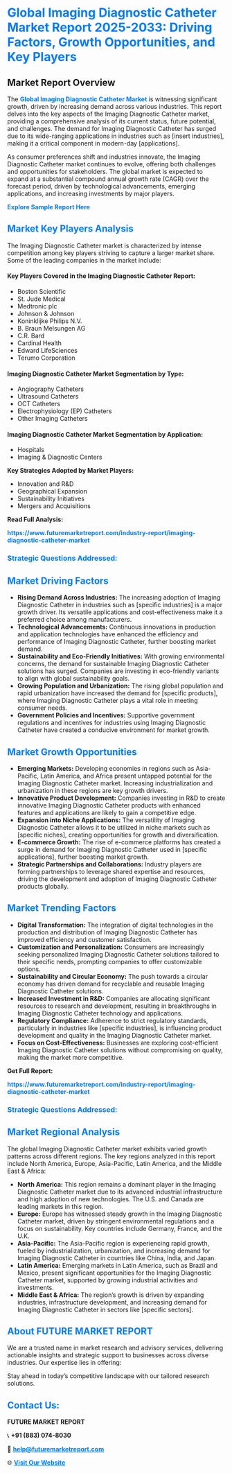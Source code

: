 <h1 style="color: #007BFF;">Global Imaging Diagnostic Catheter Market Report 2025-2033: Driving Factors, Growth Opportunities, and Key Players</h1>

<section id="overview">
<h2>Market Report Overview</h2>
<p>The <a href="https://www.futuremarketreport.com/industry-report/imaging-diagnostic-catheter-market" style="color: #007BFF; text-decoration: none;"><strong>Global Imaging Diagnostic Catheter Market</strong></a> is witnessing significant growth, driven by increasing demand across various industries. This report delves into the key aspects of the Imaging Diagnostic Catheter market, providing a comprehensive analysis of its current status, future potential, and challenges. The demand for Imaging Diagnostic Catheter has surged due to its wide-ranging applications in industries such as [insert industries], making it a critical component in modern-day [applications].</p>
<p>As consumer preferences shift and industries innovate, the Imaging Diagnostic Catheter market continues to evolve, offering both challenges and opportunities for stakeholders. The global market is expected to expand at a substantial compound annual growth rate (CAGR) over the forecast period, driven by technological advancements, emerging applications, and increasing investments by major players.</p>
</section>

<section id="overview">
<p><a href="https://www.futuremarketreport.com/request-sample/reportId=101268" style="color: #007BFF; text-decoration: none;"><strong>Explore Sample Report Here</strong></a></p>
</section>

<section id="key-players">
<h2 style="color: #007BFF;">Market Key Players Analysis</h2>
<p>The Imaging Diagnostic Catheter market is characterized by intense competition among key players striving to capture a larger market share. Some of the leading companies in the market include:</p>
<h4>Key Players Covered in the Imaging Diagnostic Catheter Report:</h4>
<ul><li>Boston Scientific</li><li>St. Jude Medical</li><li>Medtronic plc</li><li>Johnson &amp; Johnson</li><li>Koninklijke Philips N.V.</li><li>B. Braun Melsungen AG</li><li>C.R. Bard</li><li>Cardinal Health</li><li>Edward LifeSciences</li><li>Terumo Corporation</li></ul>
<h4>Imaging Diagnostic Catheter Market Segmentation by Type:</h4>
<ul><li>Angiography Catheters</li><li>Ultrasound Catheters</li><li>OCT Catheters</li><li>Electrophysiology (EP) Catheters</li><li>Other Imaging Catheters</li></ul>

<h4>Imaging Diagnostic Catheter Market Segmentation by Application:</h4>
<ul><li>Hospitals</li><li>Imaging &amp; Diagnostic Centers</li></ul>
<p><strong>Key Strategies Adopted by Market Players:</strong></p>
<ul>
<li>Innovation and R&D</li>
<li>Geographical Expansion</li>
<li>Sustainability Initiatives</li>
<li>Mergers and Acquisitions</li>
</ul>
</section>

<section>
<p><strong>Read Full Analysis: </strong></p><a href="https://www.futuremarketreport.com/industry-report/imaging-diagnostic-catheter-market" style="color: #007BFF; text-decoration: none;"><strong>https://www.futuremarketreport.com/industry-report/imaging-diagnostic-catheter-market</strong></a>
<h3 style="color: #007BFF;">Strategic Questions Addressed:</h3>
</section>

<section id="driving-factors">
<h2 style="color: #007BFF;">Market Driving Factors</h2>
<ul>
<li><strong>Rising Demand Across Industries:</strong> The increasing adoption of Imaging Diagnostic Catheter in industries such as [specific industries] is a major growth driver. Its versatile applications and cost-effectiveness make it a preferred choice among manufacturers.</li>
<li><strong>Technological Advancements:</strong> Continuous innovations in production and application technologies have enhanced the efficiency and performance of Imaging Diagnostic Catheter, further boosting market demand.</li>
<li><strong>Sustainability and Eco-Friendly Initiatives:</strong> With growing environmental concerns, the demand for sustainable Imaging Diagnostic Catheter solutions has surged. Companies are investing in eco-friendly variants to align with global sustainability goals.</li>
<li><strong>Growing Population and Urbanization:</strong> The rising global population and rapid urbanization have increased the demand for [specific products], where Imaging Diagnostic Catheter plays a vital role in meeting consumer needs.</li>
<li><strong>Government Policies and Incentives:</strong> Supportive government regulations and incentives for industries using Imaging Diagnostic Catheter have created a conducive environment for market growth.</li>
</ul>
</section>

<section id="growth-opportunities">
<h2 style="color: #007BFF;">Market Growth Opportunities</h2>
<ul>
<li><strong>Emerging Markets:</strong> Developing economies in regions such as Asia-Pacific, Latin America, and Africa present untapped potential for the Imaging Diagnostic Catheter market. Increasing industrialization and urbanization in these regions are key growth drivers.</li>
<li><strong>Innovative Product Development:</strong> Companies investing in R&D to create innovative Imaging Diagnostic Catheter products with enhanced features and applications are likely to gain a competitive edge.</li>
<li><strong>Expansion into Niche Applications:</strong> The versatility of Imaging Diagnostic Catheter allows it to be utilized in niche markets such as [specific niches], creating opportunities for growth and diversification.</li>
<li><strong>E-commerce Growth:</strong> The rise of e-commerce platforms has created a surge in demand for Imaging Diagnostic Catheter used in [specific applications], further boosting market growth.</li>
<li><strong>Strategic Partnerships and Collaborations:</strong> Industry players are forming partnerships to leverage shared expertise and resources, driving the development and adoption of Imaging Diagnostic Catheter products globally.</li>
</ul>
</section>

<section id="trending-factors">
<h2 style="color: #007BFF;">Market Trending Factors</h2>
<ul>
<li><strong>Digital Transformation:</strong> The integration of digital technologies in the production and distribution of Imaging Diagnostic Catheter has improved efficiency and customer satisfaction.</li>
<li><strong>Customization and Personalization:</strong> Consumers are increasingly seeking personalized Imaging Diagnostic Catheter solutions tailored to their specific needs, prompting companies to offer customizable options.</li>
<li><strong>Sustainability and Circular Economy:</strong> The push towards a circular economy has driven demand for recyclable and reusable Imaging Diagnostic Catheter solutions.</li>
<li><strong>Increased Investment in R&D:</strong> Companies are allocating significant resources to research and development, resulting in breakthroughs in Imaging Diagnostic Catheter technology and applications.</li>
<li><strong>Regulatory Compliance:</strong> Adherence to strict regulatory standards, particularly in industries like [specific industries], is influencing product development and quality in the Imaging Diagnostic Catheter market.</li>
<li><strong>Focus on Cost-Effectiveness:</strong> Businesses are exploring cost-efficient Imaging Diagnostic Catheter solutions without compromising on quality, making the market more competitive.</li>
</ul>
</section>

<section>
<p><strong>Get Full Report: </strong></p><a href="https://www.futuremarketreport.com/industry-report/imaging-diagnostic-catheter-market" style="color: #007BFF; text-decoration: none;"><strong>https://www.futuremarketreport.com/industry-report/imaging-diagnostic-catheter-market</strong></a>
<h3 style="color: #007BFF;">Strategic Questions Addressed:</h3>
</section>


<section id="regional-analysis">
<h2 style="color: #007BFF;">Market Regional Analysis</h2>
<p>The global Imaging Diagnostic Catheter market exhibits varied growth patterns across different regions. The key regions analyzed in this report include North America, Europe, Asia-Pacific, Latin America, and the Middle East & Africa:</p>
<ul>
<li><strong>North America:</strong> This region remains a dominant player in the Imaging Diagnostic Catheter market due to its advanced industrial infrastructure and high adoption of new technologies. The U.S. and Canada are leading markets in this region.</li>
<li><strong>Europe:</strong> Europe has witnessed steady growth in the Imaging Diagnostic Catheter market, driven by stringent environmental regulations and a focus on sustainability. Key countries include Germany, France, and the U.K.</li>
<li><strong>Asia-Pacific:</strong> The Asia-Pacific region is experiencing rapid growth, fueled by industrialization, urbanization, and increasing demand for Imaging Diagnostic Catheter in countries like China, India, and Japan.</li>
<li><strong>Latin America:</strong> Emerging markets in Latin America, such as Brazil and Mexico, present significant opportunities for the Imaging Diagnostic Catheter market, supported by growing industrial activities and investments.</li>
<li><strong>Middle East & Africa:</strong> The region’s growth is driven by expanding industries, infrastructure development, and increasing demand for Imaging Diagnostic Catheter in sectors like [specific sectors].</li>
</ul>
</section>

<footer>
<h2 style="color: #007BFF;">About FUTURE MARKET REPORT</h2>
<p>We are a trusted name in market research and advisory services, delivering actionable insights and strategic support to businesses across diverse industries. Our expertise lies in offering:</p>

<p>Stay ahead in today’s competitive landscape with our tailored research solutions.</p>

<h2 style="color: #007BFF;">Contact Us:</h2>
<p><strong>FUTURE MARKET REPORT</strong></p>
<p>📞 <strong>+91 (883) 074-8030</strong></p>
<p>📧 <strong><a href="mailto:help@futuremarketreport.com" style="color: #007BFF;">help@futuremarketreport.com</a></strong></p>
<p>🌐 <strong><a href="https://www.futuremarketreport.com/" style="color: #007BFF;">Visit Our Website</a></strong></p>
</footer>